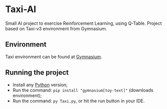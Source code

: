 # Taxi-AI

Small AI project to exercise Reinforcement Learning, using Q-Table. Project based on Taxi-v3 environment from Gymnasium. 

## Environment

Taxi environment can be found at [Gymnasium](https://gymnasium.farama.org/environments/toy_text/taxi/).

## Running the project

- Install any [Python](https://www.python.org/downloads/) version;
- Run the command: `pip install "gymnasium[toy-text]"` (downloads environment);
- Run the command: `py Taxi.py`, or hit the run button in your IDE.

